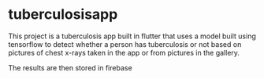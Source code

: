 # tuberculosisapp

This project is a tuberculosis app built in flutter that uses a model built using tensorflow to detect whether a person has tuberculosis or not based on pictures of chest x-rays taken in the app or from pictures in the gallery.

The results are then stored in firebase


